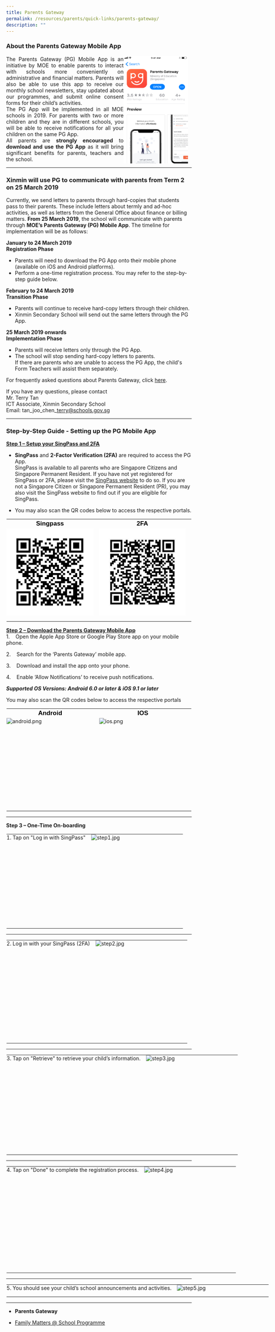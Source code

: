 ```yaml
---
title: Parents Gateway
permalink: /resources/parents/quick-links/parents-gateway/
description: ""
---
```

### About the Parents Gateway Mobile App

<p style="float:right; margin: 0 10px 0px 0">
<img style="width:175px" alt="Principal" src="/images/pg1.png"></p>
<p style="text-align:justify">
The Parents Gateway (PG) Mobile App is an initiative by MOE to enable parents to interact with schools more conveniently on administrative and financial matters. Parents will also be able to use this app to receive our monthly school newsletters, stay updated about our programmes, and submit online consent forms for their child’s activities.<br>The PG App will be implemented in all MOE schools in 2019. For parents with two or more children and they are in different schools, you will be able to receive notifications for all your children on the same PG App. <br>All parents are <strong>strongly encouraged</strong> to 
<strong>download and use the PG App</strong> as it will bring significant benefits for parents, teachers and the school.</p>

-----

### Xinmin will use PG to communicate with parents from Term 2 on 25 March 2019

Currently, we send letters to parents through hard-copies that students pass to their parents. These include letters about termly and ad-hoc activities, as well as letters from the General Office about finance or billing matters.&nbsp;**From 25 March 2019**, the school will communicate with parents through&nbsp;**MOE’s Parents Gateway (PG) Mobile App**. The timeline for implementation will be as follows:

  

**January to 24 March 2019** <br>
**Registration Phase**

*   Parents will need to download the PG App onto their mobile phone (available on iOS and Android platforms).
*   Perform a one-time registration process. You may refer to the step-by-step guide below.

  

**February to 24 March 2019** <br>
**Transition Phase**

*   Parents will continue to receive hard-copy letters through their children.
*   Xinmin Secondary School will send out the same letters through the PG App.

  

**25 March 2019 onwards** <br>
**Implementation Phase**

*   Parents will receive letters only through the PG App.
*   The school will stop sending hard-copy letters to parents.  
    If there are parents who are unable to access the PG App, the child's Form Teachers will assist them separately.

  

For frequently asked questions about Parents Gateway, click&nbsp;[here](/files/Parents%20Gateway%20FAQs%20for%20Parents%20for%20Website.pdf).

  

If you have any questions, please contact <br>
Mr. Terry Tan <br>
ICT Associate, Xinmin Secondary School <br>
Email: tan\_joo\_chen\_terry@schools.gov.sg

  

* * *

  

### Step-by-Step Guide - Setting up the PG Mobile App

  

**<u>Step 1 – Setup your SingPass and 2FA</u>**

*   **SingPass**&nbsp;and&nbsp;**2-Factor Verification (2FA)**&nbsp;are required to access the PG App.  
    SingPass is available to all parents who are Singapore Citizens and Singapore Permanent Resident. If you have not yet registered for SingPass or 2FA, please visit the&nbsp;[SingPass website](https://www.singpass.gov.sg/main)&nbsp;to do so. If you are not a Singapore Citizen or Singapore Permanent Resident (PR), you may also visit the SingPass website to find out if you are eligible for SingPass.

  

*   You may also scan the QR codes below to access the respective portals.

  

<table style="margin: auto; outline: 0px; padding: 0px; border-collapse: collapse; clear: both; border: 1px solid transparent; table-layout: fixed;" class="ive_eobj_center ives_tab_kosong"><tbody style="margin: 0px; outline: 0px; padding: 0px;"><tr style="margin: 0px; outline: 0px; padding: 0px;"><td style="margin: 0px; outline: 0px; padding: 0px 15px 15px 0px; vertical-align: top;"><div style="margin: 0px; outline: 0px; padding: 0px; line-height: 24.99px; color: rgb(0, 0, 0); font-family: Helvetica, sans-serif; font-size: 17px; font-weight: 400; text-align: center;"><span style="margin: 0px; outline: 0px; padding: 0px; background-color: initial;"><b style="margin: 0px; outline: 0px; padding: 0px;">Singpass</b></span></div><img style="margin: auto; outline: 0px; padding: 0px; border: none; max-width: 100%; clear: both; display: block; width: 237px; height: 237px;" class="ive_eobj_center" alt="Singpass.png" src="/images/Singpass.png"></td><td style="margin: 0px; outline: 0px; padding: 0px 15px 15px 0px; vertical-align: top;"><div style="margin: 0px; outline: 0px; padding: 0px; line-height: 24.99px; color: rgb(0, 0, 0); font-family: Helvetica, sans-serif; font-size: 17px; font-weight: 400; text-align: center;"><span style="margin: 0px; outline: 0px; padding: 0px; background-color: initial;"><b style="margin: 0px; outline: 0px; padding: 0px;">2FA</b></span></div><img style="margin: auto; outline: 0px; padding: 0px; border: none; max-width: 100%; clear: both; display: block; width: 237px; height: 237px;" class="ive_eobj_center" alt="2FA.jpg" src="/images/2FA.jpeg"></td></tr></tbody></table>

  

**<u>Step 2 – Download the Parents Gateway Mobile App</u>** <br>
1.&nbsp;&nbsp; &nbsp;Open the Apple App Store or Google Play Store app on your mobile phone.

2.&nbsp;&nbsp; &nbsp;Search for the ‘Parents Gateway’ mobile app.

3.&nbsp;&nbsp; &nbsp;Download and install the app onto your phone.

4.&nbsp;&nbsp; &nbsp;Enable ‘Allow Notifications’ to receive push notifications.

**_Supported OS Versions: Android 6.0 or later &amp; iOS 9.1 or later_**

  

You may also scan the QR codes below to access the respective portals

  

<table style="margin: auto; outline: 0px; padding: 0px; border-collapse: collapse; clear: both; border: 1px solid transparent; table-layout: fixed;" class="ives_tab_kosong ive_eobj_center"><tbody style="margin: 0px; outline: 0px; padding: 0px;"><tr style="margin: 0px; outline: 0px; padding: 0px;"><td style="margin: 0px; outline: 0px; padding: 0px 15px 15px 0px; vertical-align: top;"><div style="margin: 0px; outline: 0px; padding: 0px; line-height: 24.99px; color: rgb(0, 0, 0); font-family: Helvetica, sans-serif; font-size: 17px; font-weight: 400; text-align: center;"><span style="margin: 0px; outline: 0px; padding: 0px; background-color: initial;"><b style="margin: 0px; outline: 0px; padding: 0px;">Android</b></span></div><img style="margin: auto; outline: 0px; padding: 0px; border: none; max-width: 100%; clear: both; display: block; width: 237px; height: 237px;" class="ive_eobj_center" alt="android.png" src="https://xinminsec-moe-edu-sg-admin.cwp.sg/qql/slot/u505/2021/Resources/Parents/Parents%20Gateway/android.png"></td><td style="margin: 0px; outline: 0px; padding: 0px 15px 15px 0px; vertical-align: top;"><div style="margin: 0px; outline: 0px; padding: 0px; line-height: 24.99px; color: rgb(0, 0, 0); font-family: Helvetica, sans-serif; font-size: 17px; font-weight: 400; text-align: center;"><span style="margin: 0px; outline: 0px; padding: 0px; background-color: initial;"><b style="margin: 0px; outline: 0px; padding: 0px;">IOS</b></span></div><img style="margin: auto; outline: 0px; padding: 0px; border: none; max-width: 100%; clear: both; display: block; width: 237px; height: 237px;" class="ive_eobj_center" alt="ios.png" src="https://xinminsec-moe-edu-sg-admin.cwp.sg/qql/slot/u505/2021/Resources/Parents/Parents%20Gateway/ios.png"></td></tr></tbody></table>

* * *

  

**Step 3 – One-Time On-boarding**

  

<table style="margin: auto; outline: 0px; padding: 0px; border-collapse: collapse; clear: both; border: 1px solid transparent; table-layout: fixed; width: 840px;" class="ive_eobj_center ives_tab_kosong"><tbody style="margin: 0px; outline: 0px; padding: 0px;"><tr style="margin: 0px; outline: 0px; padding: 0px;"><td style="margin: 0px; outline: 0px; padding: 0px 15px 15px 0px; vertical-align: top;">1. Tap on "Log in with SingPass"</td><td style="margin: 0px; outline: 0px; padding: 0px 15px 15px 0px; vertical-align: top;" width="234px"><img style="margin: 0px 10px 0px 0px; outline: 0px; padding: 0px; border: none; max-width: 100%; float: left; width: 133px; height: 240px;" class="ive_eobj_left" alt="step1.jpg" src="https://xinminsec-moe-edu-sg-admin.cwp.sg/qql/slot/u505/2021/Resources/Parents/Parents%20Gateway/step1.jpg"></td></tr></tbody></table>

* * *

  

<table style="margin: auto; outline: 0px; padding: 0px; border-collapse: collapse; clear: both; border: 1px solid transparent; table-layout: fixed; width: 840px;" class="ive_eobj_center ives_tab_kosong"><tbody style="margin: 0px; outline: 0px; padding: 0px;"><tr style="margin: 0px; outline: 0px; padding: 0px;"><td style="margin: 0px; outline: 0px; padding: 0px 15px 15px 0px; vertical-align: top;">2. Log in with your SingPass (2FA)</td><td style="margin: 0px; outline: 0px; padding: 0px 15px 15px 0px; vertical-align: top;" width="234px"><img style="margin: 0px 10px 0px 0px; outline: 0px; padding: 0px; border: none; max-width: 100%; float: left; width: 133px; height: 264px;" class="ive_eobj_left" alt="step2.jpg" src="https://xinminsec-moe-edu-sg-admin.cwp.sg/qql/slot/u505/2021/Resources/Parents/Parents%20Gateway/step2.jpg"></td></tr></tbody></table>

* * *

  

<table style="margin: auto; outline: 0px; padding: 0px; border-collapse: collapse; clear: both; border: 1px solid transparent; table-layout: fixed; width: 840px;" class="ive_eobj_center ives_tab_kosong"><tbody style="margin: 0px; outline: 0px; padding: 0px;"><tr style="margin: 0px; outline: 0px; padding: 0px;"><td style="margin: 0px; outline: 0px; padding: 0px 15px 15px 0px; vertical-align: top;">3. Tap on "Retrieve" to retrieve your child’s information.</td><td style="margin: 0px; outline: 0px; padding: 0px 15px 15px 0px; vertical-align: top;" width="234px"><img style="margin: 0px 10px 0px 0px; outline: 0px; padding: 0px; border: none; max-width: 100%; float: left; width: 133px; height: 255px;" class="ive_eobj_left" alt="step3.jpg" src="https://xinminsec-moe-edu-sg-admin.cwp.sg/qql/slot/u505/2021/Resources/Parents/Parents%20Gateway/step3.jpg"></td></tr></tbody></table>

* * *

  

<table style="margin: auto; outline: 0px; padding: 0px; border-collapse: collapse; clear: both; border: 1px solid transparent; table-layout: fixed; width: 840px;" class="ive_eobj_center ives_tab_kosong"><tbody style="margin: 0px; outline: 0px; padding: 0px;"><tr style="margin: 0px; outline: 0px; padding: 0px;"><td style="margin: 0px; outline: 0px; padding: 0px 15px 15px 0px; vertical-align: top;">4. Tap on "Done" to complete the registration process.</td><td style="margin: 0px; outline: 0px; padding: 0px 15px 15px 0px; vertical-align: top;" width="234px"><img style="margin: 0px 10px 0px 0px; outline: 0px; padding: 0px; border: none; max-width: 100%; float: left; width: 133px; height: 273px;" class="ive_eobj_left" alt="step4.jpg" src="https://xinminsec-moe-edu-sg-admin.cwp.sg/qql/slot/u505/2021/Resources/Parents/Parents%20Gateway/step4.jpg"></td></tr></tbody></table>

* * *

  

<table style="margin: auto; outline: 0px; padding: 0px; border-collapse: collapse; clear: both; border: 1px solid transparent; table-layout: fixed; width: 840px;" class="ive_eobj_center ives_tab_kosong"><tbody style="margin: 0px; outline: 0px; padding: 0px;"><tr style="margin: 0px; outline: 0px; padding: 0px;"><td style="margin: 0px; outline: 0px; padding: 0px 15px 15px 0px; vertical-align: top;">5. You should see your child’s school announcements and activities.</td><td style="margin: 0px; outline: 0px; padding: 0px 15px 15px 0px; vertical-align: top;" width="234px"><img style="margin: 0px 10px 0px 0px; outline: 0px; padding: 0px; border: none; max-width: 100%; float: left;" class="ive_eobj_left" alt="step5.jpg" src="https://xinminsec-moe-edu-sg-admin.cwp.sg/qql/slot/u505/2021/Resources/Parents/Parents%20Gateway/step5.jpg"></td></tr></tbody></table>

* * *

  
  

*   **Parents Gateway**
    
*   [Family Matters @ School Programme](https://xinminsec-moe-edu-sg-admin.cwp.sg/resources/parents/quick-links/family-matters-at-school-programme)